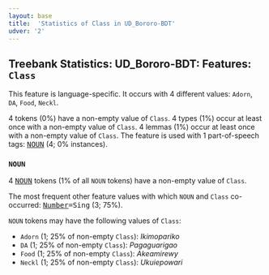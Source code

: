 ```yaml
---
layout: base
title:  'Statistics of Class in UD_Bororo-BDT'
udver: '2'
---
```


## Treebank Statistics: UD_Bororo-BDT: Features: `Class`

This feature is language-specific.
It occurs with 4 different values: `Adorn`, `DA`, `Food`, `Neckl`.

4 tokens (0%) have a non-empty value of `Class`.
4 types (1%) occur at least once with a non-empty value of `Class`.
4 lemmas (1%) occur at least once with a non-empty value of `Class`.
The feature is used with 1 part-of-speech tags: <tt><a href="bor_bdt-pos-NOUN.html">NOUN</a></tt> (4; 0% instances).

### `NOUN`

4 <tt><a href="bor_bdt-pos-NOUN.html">NOUN</a></tt> tokens (1% of all `NOUN` tokens) have a non-empty value of `Class`.

The most frequent other feature values with which `NOUN` and `Class` co-occurred: <tt><a href="bor_bdt-feat-Number.html">Number</a></tt><tt>=Sing</tt> (3; 75%).

`NOUN` tokens may have the following values of `Class`:

* `Adorn` (1; 25% of non-empty `Class`): <em>Ikimopariko</em>
* `DA` (1; 25% of non-empty `Class`): <em>Pagaguarigao</em>
* `Food` (1; 25% of non-empty `Class`): <em>Akeamirewy</em>
* `Neckl` (1; 25% of non-empty `Class`): <em>Ukuiepowari</em>


